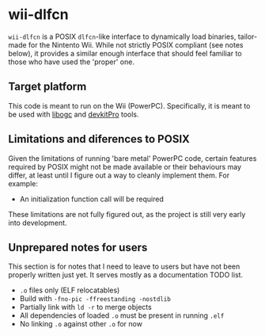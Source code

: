 # wii-dlfcn

`wii-dlfcn` is a POSIX `dlfcn`-like interface to dynamically load binaries, tailor-made for the Nintento Wii.
While not strictly POSIX compliant (see notes below), it provides a similar enough interface that should feel familiar to those who have used the 'proper' one.

## Target platform

This code is meant to run on the Wii (PowerPC). Specifically, it is meant to be used with [libogc](https://github.com/devkitPro/libogc/) and [devkitPro](https://devkitpro.org/) tools.

## Limitations and diferences to POSIX

Given the limitations of running 'bare metal' PowerPC code, certain features required by POSIX might not be made available or their behaviours may differ, at least until I figure out a way to cleanly implement them. For example:

- An initialization function call will be required

These limitations are not fully figured out, as the project is still very early into development.

## Unprepared notes for users

This section is for notes that I need to leave to users but have not been properly written just yet. It serves mostly as a documentation TODO list.

- `.o` files only (ELF relocatables)
- Build with `-fno-pic -ffreestanding -nostdlib`
- Partially link with `ld -r` to merge objects
- All dependencies of loaded `.o` must be present in running `.elf`
- No linking `.o` against other `.o` for now
